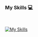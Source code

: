 
 ### My Skills 💻
<br>

[![My Skills](https://skillicons.dev/icons?i=js,python,html,css,markdown,godot,linux)](https://skillicons.dev)


 

